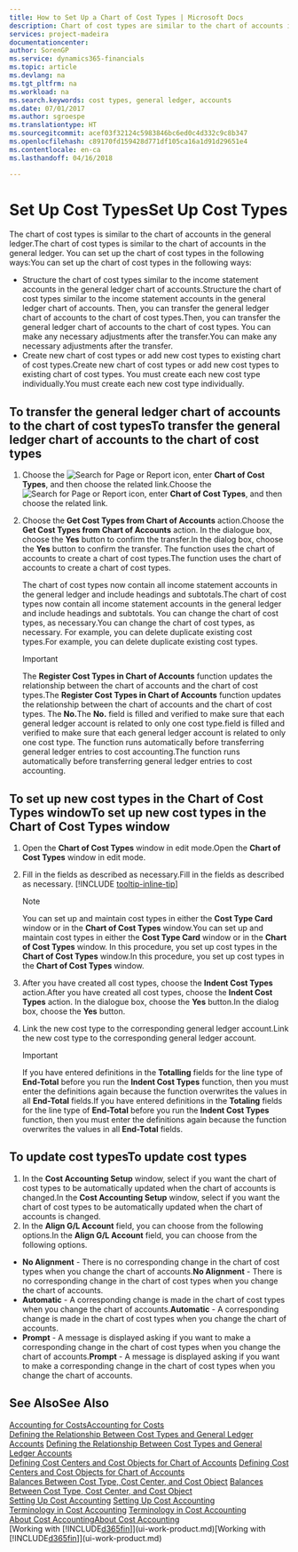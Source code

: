 ```yaml
---
title: How to Set Up a Chart of Cost Types | Microsoft Docs
description: Chart of cost types are similar to the chart of accounts in the general ledger.
services: project-madeira
documentationcenter: 
author: SorenGP
ms.service: dynamics365-financials
ms.topic: article
ms.devlang: na
ms.tgt_pltfrm: na
ms.workload: na
ms.search.keywords: cost types, general ledger, accounts
ms.date: 07/01/2017
ms.author: sgroespe
ms.translationtype: HT
ms.sourcegitcommit: acef03f32124c5983846bc6ed0c4d332c9c8b347
ms.openlocfilehash: c89170fd159428d771df105ca16a1d91d29651e4
ms.contentlocale: en-ca
ms.lasthandoff: 04/16/2018

---
```

# <a name="set-up-cost-types"></a><span data-ttu-id="e88eb-103">Set Up Cost Types</span><span class="sxs-lookup"><span data-stu-id="e88eb-103">Set Up Cost Types</span></span>
<span data-ttu-id="e88eb-104">The chart of cost types is similar to the chart of accounts in the general ledger.</span><span class="sxs-lookup"><span data-stu-id="e88eb-104">The chart of cost types is similar to the chart of accounts in the general ledger.</span></span> <span data-ttu-id="e88eb-105">You can set up the chart of cost types in the following ways:</span><span class="sxs-lookup"><span data-stu-id="e88eb-105">You can set up the chart of cost types in the following ways:</span></span>  

-   <span data-ttu-id="e88eb-106">Structure the chart of cost types similar to the income statement accounts in the general ledger chart of accounts.</span><span class="sxs-lookup"><span data-stu-id="e88eb-106">Structure the chart of cost types similar to the income statement accounts in the general ledger chart of accounts.</span></span> <span data-ttu-id="e88eb-107">Then, you can transfer the general ledger chart of accounts to the chart of cost types.</span><span class="sxs-lookup"><span data-stu-id="e88eb-107">Then, you can transfer the general ledger chart of accounts to the chart of cost types.</span></span> <span data-ttu-id="e88eb-108">You can make any necessary adjustments after the transfer.</span><span class="sxs-lookup"><span data-stu-id="e88eb-108">You can make any necessary adjustments after the transfer.</span></span>  
-   <span data-ttu-id="e88eb-109">Create new chart of cost types or add new cost types to existing chart of cost types.</span><span class="sxs-lookup"><span data-stu-id="e88eb-109">Create new chart of cost types or add new cost types to existing chart of cost types.</span></span> <span data-ttu-id="e88eb-110">You must create each new cost type individually.</span><span class="sxs-lookup"><span data-stu-id="e88eb-110">You must create each new cost type individually.</span></span>  

## <a name="to-transfer-the-general-ledger-chart-of-accounts-to-the-chart-of-cost-types"></a><span data-ttu-id="e88eb-111">To transfer the general ledger chart of accounts to the chart of cost types</span><span class="sxs-lookup"><span data-stu-id="e88eb-111">To transfer the general ledger chart of accounts to the chart of cost types</span></span>  
1.  <span data-ttu-id="e88eb-112">Choose the ![Search for Page or Report](media/ui-search/search_small.png "Search for Page or Report icon") icon, enter **Chart of Cost Types**, and then choose the related link.</span><span class="sxs-lookup"><span data-stu-id="e88eb-112">Choose the ![Search for Page or Report](media/ui-search/search_small.png "Search for Page or Report icon") icon, enter **Chart of Cost Types**, and then choose the related link.</span></span>  
2.  <span data-ttu-id="e88eb-113">Choose the **Get Cost Types from Chart of Accounts** action.</span><span class="sxs-lookup"><span data-stu-id="e88eb-113">Choose the **Get Cost Types from Chart of Accounts** action.</span></span> <span data-ttu-id="e88eb-114">In the dialogue box, choose the **Yes** button to confirm the transfer.</span><span class="sxs-lookup"><span data-stu-id="e88eb-114">In the dialog box, choose the **Yes** button to confirm the transfer.</span></span> <span data-ttu-id="e88eb-115">The function uses the chart of accounts to create a chart of cost types.</span><span class="sxs-lookup"><span data-stu-id="e88eb-115">The function uses the chart of accounts to create a chart of cost types.</span></span>  

    <span data-ttu-id="e88eb-116">The chart of cost types now contain all income statement accounts in the general ledger and include headings and subtotals.</span><span class="sxs-lookup"><span data-stu-id="e88eb-116">The chart of cost types now contain all income statement accounts in the general ledger and include headings and subtotals.</span></span> <span data-ttu-id="e88eb-117">You can change the chart of cost types, as necessary.</span><span class="sxs-lookup"><span data-stu-id="e88eb-117">You can change the chart of cost types, as necessary.</span></span> <span data-ttu-id="e88eb-118">For example, you can delete duplicate existing cost types.</span><span class="sxs-lookup"><span data-stu-id="e88eb-118">For example, you can delete duplicate existing cost types.</span></span>  

    > [!IMPORTANT]  
    >  <span data-ttu-id="e88eb-119">The **Register Cost Types in Chart of Accounts** function updates the relationship between the chart of accounts and the chart of cost types.</span><span class="sxs-lookup"><span data-stu-id="e88eb-119">The **Register Cost Types in Chart of Accounts** function updates the relationship between the chart of accounts and the chart of cost types.</span></span> <span data-ttu-id="e88eb-120">The **No.**</span><span class="sxs-lookup"><span data-stu-id="e88eb-120">The **No.**</span></span> <span data-ttu-id="e88eb-121">field is filled and verified to make sure that each general ledger account is related to only one cost type.</span><span class="sxs-lookup"><span data-stu-id="e88eb-121">field is filled and verified to make sure that each general ledger account is related to only one cost type.</span></span> <span data-ttu-id="e88eb-122">The function runs automatically before transferring general ledger entries to cost accounting.</span><span class="sxs-lookup"><span data-stu-id="e88eb-122">The function runs automatically before transferring general ledger entries to cost accounting.</span></span>  

## <a name="to-set-up-new-cost-types-in-the-chart-of-cost-types-window"></a><span data-ttu-id="e88eb-123">To set up new cost types in the Chart of Cost Types window</span><span class="sxs-lookup"><span data-stu-id="e88eb-123">To set up new cost types in the Chart of Cost Types window</span></span>  
1. <span data-ttu-id="e88eb-124">Open the **Chart of Cost Types** window in edit mode.</span><span class="sxs-lookup"><span data-stu-id="e88eb-124">Open the **Chart of Cost Types** window in edit mode.</span></span>  
2. <span data-ttu-id="e88eb-125">Fill in the fields as described as necessary.</span><span class="sxs-lookup"><span data-stu-id="e88eb-125">Fill in the fields as described as necessary.</span></span> [!INCLUDE [tooltip-inline-tip](includes/tooltip-inline-tip_md.md)]

   > [!NOTE]  
   >  <span data-ttu-id="e88eb-126">You can set up and maintain cost types in either the **Cost Type Card** window or in the **Chart of Cost Types** window.</span><span class="sxs-lookup"><span data-stu-id="e88eb-126">You can set up and maintain cost types in either the **Cost Type Card** window or in the **Chart of Cost Types** window.</span></span> <span data-ttu-id="e88eb-127">In this procedure, you set up cost types in the **Chart of Cost Types** window.</span><span class="sxs-lookup"><span data-stu-id="e88eb-127">In this procedure, you set up cost types in the **Chart of Cost Types** window.</span></span>

3. <span data-ttu-id="e88eb-128">After you have created all cost types, choose the **Indent Cost Types** action.</span><span class="sxs-lookup"><span data-stu-id="e88eb-128">After you have created all cost types, choose the **Indent Cost Types** action.</span></span> <span data-ttu-id="e88eb-129">In the dialogue box, choose the **Yes** button.</span><span class="sxs-lookup"><span data-stu-id="e88eb-129">In the dialog box, choose the **Yes** button.</span></span>  
4. <span data-ttu-id="e88eb-130">Link the new cost type to the corresponding general ledger account.</span><span class="sxs-lookup"><span data-stu-id="e88eb-130">Link the new cost type to the corresponding general ledger account.</span></span>  

   > [!IMPORTANT]  
   >  <span data-ttu-id="e88eb-131">If you have entered definitions in the **Totalling** fields for the line type of **End-Total** before you run the **Indent Cost Types** function, then you must enter the definitions again because the function overwrites the values in all **End-Total** fields.</span><span class="sxs-lookup"><span data-stu-id="e88eb-131">If you have entered definitions in the **Totaling** fields for the line type of **End-Total** before you run the **Indent Cost Types** function, then you must enter the definitions again because the function overwrites the values in all **End-Total** fields.</span></span>  

## <a name="to-update-cost-types"></a><span data-ttu-id="e88eb-132">To update cost types</span><span class="sxs-lookup"><span data-stu-id="e88eb-132">To update cost types</span></span>  
1.  <span data-ttu-id="e88eb-133">In the **Cost Accounting Setup** window, select if you want the chart of cost types to be automatically updated when the chart of accounts is changed.</span><span class="sxs-lookup"><span data-stu-id="e88eb-133">In the **Cost Accounting Setup** window, select if you want the chart of cost types to be automatically updated when the chart of accounts is changed.</span></span>  
2.  <span data-ttu-id="e88eb-134">In the **Align G/L Account** field, you can choose from the following options.</span><span class="sxs-lookup"><span data-stu-id="e88eb-134">In the **Align G/L Account** field, you can choose from the following options.</span></span>  

- <span data-ttu-id="e88eb-135">**No Alignment** - There is no corresponding change in the chart of cost types when you change the chart of accounts.</span><span class="sxs-lookup"><span data-stu-id="e88eb-135">**No Alignment** - There is no corresponding change in the chart of cost types when you change the chart of accounts.</span></span>  
- <span data-ttu-id="e88eb-136">**Automatic** - A corresponding change is made in the chart of cost types when you change the chart of accounts.</span><span class="sxs-lookup"><span data-stu-id="e88eb-136">**Automatic** - A corresponding change is made in the chart of cost types when you change the chart of accounts.</span></span>  
- <span data-ttu-id="e88eb-137">**Prompt** - A message is displayed asking if you want to make a corresponding change in the chart of cost types when you change the chart of accounts.</span><span class="sxs-lookup"><span data-stu-id="e88eb-137">**Prompt** - A message is displayed asking if you want to make a corresponding change in the chart of cost types when you change the chart of accounts.</span></span>  

## <a name="see-also"></a><span data-ttu-id="e88eb-138">See Also</span><span class="sxs-lookup"><span data-stu-id="e88eb-138">See Also</span></span>  
[<span data-ttu-id="e88eb-139">Accounting for Costs</span><span class="sxs-lookup"><span data-stu-id="e88eb-139">Accounting for Costs</span></span>](finance-manage-cost-accounting.md)  
<span data-ttu-id="e88eb-140">[Defining the Relationship Between Cost Types and General Ledger Accounts](finance-defining-the-relationship-between-cost-types-and-general-ledger-accounts.md) </span><span class="sxs-lookup"><span data-stu-id="e88eb-140">[Defining the Relationship Between Cost Types and General Ledger Accounts](finance-defining-the-relationship-between-cost-types-and-general-ledger-accounts.md) </span></span>  
<span data-ttu-id="e88eb-141">[Defining Cost Centers and Cost Objects for Chart of Accounts](finance-defining-cost-centers-and-cost-objects-for-chart-of-accounts.md) </span><span class="sxs-lookup"><span data-stu-id="e88eb-141">[Defining Cost Centers and Cost Objects for Chart of Accounts](finance-defining-cost-centers-and-cost-objects-for-chart-of-accounts.md) </span></span>  
<span data-ttu-id="e88eb-142">[Balances Between Cost Type, Cost Center, and Cost Object](finance-balances-between-cost-type-cost-center-and-cost-object.md) </span><span class="sxs-lookup"><span data-stu-id="e88eb-142">[Balances Between Cost Type, Cost Center, and Cost Object](finance-balances-between-cost-type-cost-center-and-cost-object.md) </span></span>  
<span data-ttu-id="e88eb-143">[Setting Up Cost Accounting](finance-set-up-cost-accounting.md) </span><span class="sxs-lookup"><span data-stu-id="e88eb-143">[Setting Up Cost Accounting](finance-set-up-cost-accounting.md) </span></span>  
<span data-ttu-id="e88eb-144">[Terminology in Cost Accounting](finance-terminology-in-cost-accounting.md) </span><span class="sxs-lookup"><span data-stu-id="e88eb-144">[Terminology in Cost Accounting](finance-terminology-in-cost-accounting.md) </span></span>  
[<span data-ttu-id="e88eb-145">About Cost Accounting</span><span class="sxs-lookup"><span data-stu-id="e88eb-145">About Cost Accounting</span></span>](finance-about-cost-accounting.md)  
<span data-ttu-id="e88eb-146">[Working with [!INCLUDE[d365fin](includes/d365fin_md.md)]](ui-work-product.md)</span><span class="sxs-lookup"><span data-stu-id="e88eb-146">[Working with [!INCLUDE[d365fin](includes/d365fin_md.md)]](ui-work-product.md)</span></span>

